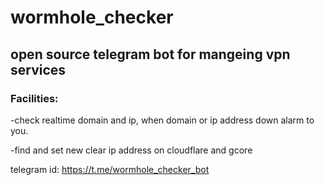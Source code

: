 ﻿# wormhole_checker

## open source telegram bot for mangeing vpn services 

### Facilities:

  -check realtime domain and ip, when domain or ip address down alarm to you.
 
  -find and set new clear ip address on cloudflare and gcore

  telegram id: https://t.me/wormhole_checker_bot
